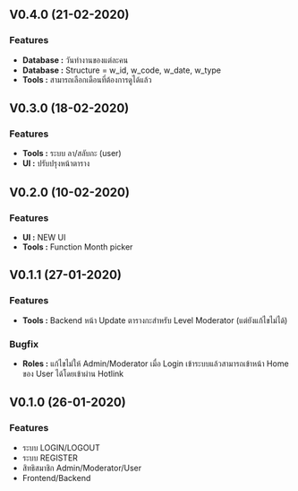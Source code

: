 ## V0.4.0 (21-02-2020)

### Features
* **Database :** วันทำงานของแต่ละคน
* **Database :** Structure = w_id, w_code, w_date, w_type
* **Tools :** สามารถเลือกเดือนที่ต้องการดูได้แล้ว

## V0.3.0 (18-02-2020)

### Features
* **Tools :** ระบบ ลา/สลับกะ (user)
* **UI :** ปรับปรุงหน้าตาราง

## V0.2.0 (10-02-2020)

### Features
* **UI :** NEW UI
* **Tools :** Function Month picker

## V0.1.1 (27-01-2020)

### Features
* **Tools :** Backend หน้า Update ตารางกะสำหรับ Level Moderator (แต่ยังแก้ไขไม่ได้)

### Bugfix
* **Roles :** แก้ไขไม่ให้ Admin/Moderator เมื่อ Login เข้าระบบแล้วสามารถเข้าหน้า Home ของ User ได้โดยเข้าผ่าน Hotlink

## V0.1.0 (26-01-2020)

### Features
* ระบบ LOGIN/LOGOUT
* ระบบ REGISTER
* สิทธิสมาชิก Admin/Moderator/User
* Frontend/Backend

